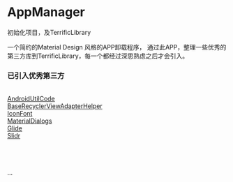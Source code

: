 # AppManager
初始化项目，及TerrificLibrary

一个简约的Material Design 风格的APP卸载程序，
通过此APP，整理一些优秀的第三方库到TerrificLibrary，每一个都经过深思熟虑之后才会引入。

### 已引入优秀第三方


</br>[AndroidUtilCode](https://github.com/Blankj/AndroidUtilCode)
</br>[BaseRecyclerViewAdapterHelper](https://github.com/CymChad/BaseRecyclerViewAdapterHelper)
</br>[IconFont](http://www.iconfont.cn/help/detail?spm=a313x.7781069.1998910419.15&helptype=code)
</br>[MaterialDialogs](https://github.com/afollestad/material-dialogs)
</br>[Glide](https://github.com/bumptech/glide)
</br>[Slidr](https://github.com/r0adkll/Slidr)
</br>[]()
</br>[]()
</br>[]()
</br>[]()
</br>[]()
...
